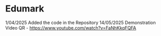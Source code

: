# Edumark
1/04/2025 Added the code in the Repository
14/05/2025 Demonstration Video QR - https://www.youtube.com/watch?v=FaNhKkqFQFA

